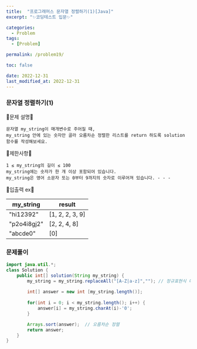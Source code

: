 ```yaml
---
title:  "프로그래머스 문자열 정렬하기(1)[Java]"
excerpt: "✨코딩테스트 입문✨"

categories:
  - Problem
tags:
  - [Problem]

permalink: /problem19/

toc: false

date: 2022-12-31
last_modified_at: 2022-12-31
---
```

### 문자열 정렬하기(1)

💫문제 설명💫

```
문자열 my_string이 매개변수로 주어질 때, 
my_string 안에 있는 숫자만 골라 오름차순 정렬한 리스트를 return 하도록 solution 함수를 작성해보세요.
```
💫제한사항💫

```
1 ≤ my_string의 길이 ≤ 100
my_string에는 숫자가 한 개 이상 포함되어 있습니다.
my_string은 영어 소문자 또는 0부터 9까지의 숫자로 이루어져 있습니다. - - -
```

💫입출력 ex💫

|my_string|result|
|------|---|
|"hi12392"|[1, 2, 2, 3, 9]|
|"p2o4i8gj2"|[2, 2, 4, 8]|
|"abcde0"|[0]|

### 문제풀이

```java
import java.util.*;
class Solution {
    public int[] solution(String my_string) {
        my_string = my_string.replaceAll("[A-Z|a-z]",""); // 정규표현식 대문자, 소문자
        
        int[] answer = new int [my_string.length()];
        
        for(int i = 0; i < my_string.length(); i++) {
            answer[i] = my_string.charAt(i)-'0';
        }

        Arrays.sort(answer);  // 오름차순 정렬
        return answer;
    }
}
```
